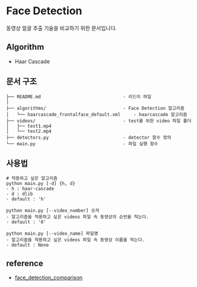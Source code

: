 # Face Detection
동영상 얼굴 추출 기술을 비교하기 위한 문서입니다.

## Algorithm
- Haar Cascade

## 문서 구조
```
├── README.md                               - 리드미 파일
│
├── algorithms/                             - Face Detection 알고리즘
│   └── haarcascade_frontalface_default.xml     - haarcascade 알고리즘
├── videos/                                 - test를 위한 video 파일 폴더
│   ├── test1.mp4
│   └── test2.mp4
├── detectors.py                            - detector 함수 정의
└── main.py                                 - 파일 실행 함수
```

## 사용법
```
# 적용하고 싶은 알고리즘
python main.py [-d] {h, d}
- h : haar-cascade
- d : dlib
- default : 'h'

python main.py [--video_number] 숫자
- 알고리즘을 적용하고 싶은 videos 파일 속 동영상의 순번을 적는다.
- default : '0'

python main.py [--video_name] 파일명
- 알고리즘을 적용하고 싶은 videos 파일 속 동영상 이름을 적는다.
- default : None
```

## reference
- [face_detection_comparison](https://github.com/kairess/face_detection_comparison)
